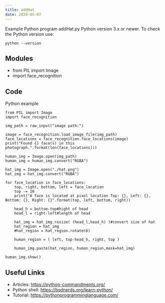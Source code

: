 ```yaml
---
title: addHat
date: 2020-05-07
---
```

Example Python program addHat.py
Python version 3.x or newer.
To check the Python version use:

    python --version

## Modules

* from PIL import Image
* import face_recognition

## Code

Python example

    from PIL import Image
    import face_recognition
    
    img_path = raw_input("image path:")
    
    image = face_recognition.load_image_file(img_path)
    face_locations = face_recognition.face_locations(image)
    print("Found {} face(s) in this photograph.".format(len(face_locations)))
    
    human_img = Image.open(img_path)
    human_img = human_img.convert("RGBA")
    
    hat_img = Image.open("./hat.png")
    hat_img = hat_img.convert("RGBA")
    
    for face_location in face_locations:
        top, right, bottom, left = face_location
        top -= 10
        print("A face is located at pixel location Top: {}, Left: {}, Bottom: {}, Right: {}".format(top, left, bottom, right))
        
        head_h = bottom-top#hight of head
        head_l = right-left#length of head
        
        hat_img = hat_img.resize( (head_l,head_h) )#convert size of hat
        hat_region = hat_img
        #hat_region = hat_region.rotate(6)
    
        human_region = ( left, top-head_h, right, top )
    
        human_img.paste(hat_region, human_region,mask=hat_img)
        
    human_img.show()
        
    
    

## Useful Links

- Articles: https://python-commandments.org/
- Python shell: https://bsdnerds.org/learn-python/
- Tutorial: https://pythonprogramminglanguage.com/
